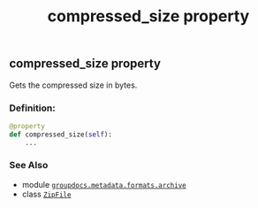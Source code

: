 ﻿---
title: compressed_size property
second_title: GroupDocs.Metadata for Python via .NET API References
description: 
type: docs
url: /python-net/groupdocs.metadata.formats.archive/zipfile/compressed_size/
is_root: false
weight: 100
---

## compressed_size property


Gets the compressed size in bytes.
### Definition:
```python
@property
def compressed_size(self):
    ...
```

### See Also
* module [`groupdocs.metadata.formats.archive`](../../)
* class [`ZipFile`](/metadata/python-net/groupdocs.metadata.formats.archive/zipfile)
